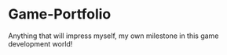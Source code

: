 # Game-Portfolio
Anything that will impress myself, my own milestone in this game development world!
